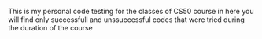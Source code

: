 This is my personal code testing for the classes of CS50 course
in here you will find only successfull and unssuccessful codes that were tried during the duration of the course
